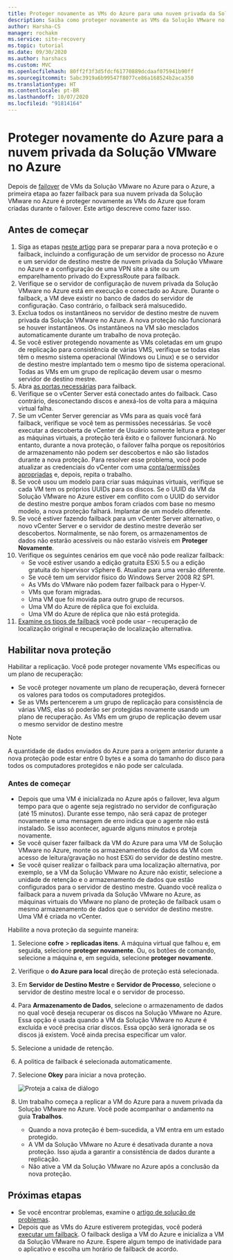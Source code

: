 ```yaml
---
title: Proteger novamente as VMs do Azure para uma nuvem privada da Solução VMware no Azure com Azure Site Recovery
description: Saiba como proteger novamente as VMs da Solução VMware no Azure após o failover para o Azure com o Azure Site Recovery.
author: Harsha-CS
manager: rochakm
ms.service: site-recovery
ms.topic: tutorial
ms.date: 09/30/2020
ms.author: harshacs
ms.custom: MVC
ms.openlocfilehash: 80ff2f3f3d5fdcf61770889dcdaaf075941b90ff
ms.sourcegitcommit: 5abc3919a6b99547f8077ce86a168524b2aca350
ms.translationtype: HT
ms.contentlocale: pt-BR
ms.lasthandoff: 10/07/2020
ms.locfileid: "91814164"
---
```

# <a name="reprotect-from-azure-to-azure-vmware-solution-private-cloud"></a>Proteger novamente do Azure para a nuvem privada da Solução VMware no Azure

Depois de [failover](avs-tutorial-failover.md) de VMs da Solução VMware no Azure para o Azure, a primeira etapa ao fazer failback para sua nuvem privada da Solução VMware no Azure é proteger novamente as VMs do Azure que foram criadas durante o failover. Este artigo descreve como fazer isso. 

## <a name="before-you-begin"></a>Antes de começar

1. Siga as etapas [neste artigo](vmware-azure-prepare-failback.md) para se preparar para a nova proteção e o failback, incluindo a configuração de um servidor de processo no Azure e um servidor de destino mestre de nuvem privada da Solução VMware no Azure e a configuração de uma VPN site a site ou um emparelhamento privado do ExpressRoute para failback.
2. Verifique se o servidor de configuração de nuvem privada da Solução VMware no Azure está em execução e conectado ao Azure. Durante o failback, a VM deve existir no banco de dados do servidor de configuração. Caso contrário, o failback será malsucedido.
3. Exclua todos os instantâneos no servidor de destino mestre de nuvem privada da Solução VMware no Azure. A nova proteção não funcionará se houver instantâneos.  Os instantâneos na VM são mesclados automaticamente durante um trabalho de nova proteção.
4. Se você estiver protegendo novamente as VMs coletadas em um grupo de replicação para consistência de várias VMS, verifique se todas elas têm o mesmo sistema operacional (Windows ou Linux) e se o servidor de destino mestre implantado tem o mesmo tipo de sistema operacional. Todas as VMs em um grupo de replicação devem usar o mesmo servidor de destino mestre.
5. Abra [as portas necessárias](vmware-azure-prepare-failback.md#ports-for-reprotectionfailback) para failback.
6. Verifique se o vCenter Server está conectado antes do failback. Caso contrário, desconectando discos e anexá-los de volta para a máquina virtual falha.
7. Se um vCenter Server gerenciar as VMs para as quais você fará failback, verifique se você tem as permissões necessárias. Se você executar a descoberta de vCenter de Usuário somente leitura e proteger as máquinas virtuais, a proteção terá êxito e o failover funcionará. No entanto, durante a nova proteção, o failover falha porque os repositórios de armazenamento não podem ser descobertos e não são listados durante a nova proteção. Para resolver esse problema, você pode atualizar as credenciais do vCenter com uma [conta/permissões apropriadas](avs-tutorial-prepare-avs.md#prepare-an-account-for-automatic-discovery) e, depois, repita o trabalho. 
8. Se você usou um modelo para criar suas máquinas virtuais, verifique se cada VM tem os próprios UUIDs para os discos. Se o UUID da VM da Solução VMware no Azure estiver em conflito com o UUID do servidor de destino mestre porque ambos foram criados com base no mesmo modelo, a nova proteção falhará. Implantar de um modelo diferente.
9. Se você estiver fazendo failback para um vCenter Server alternativo, o novo vCenter Server e o servidor de destino mestre deverão ser descobertos. Normalmente, se não forem, os armazenamentos de dados não estarão acessíveis ou não estarão visíveis em **Proteger Novamente**.
10. Verifique os seguintes cenários em que você não pode realizar failback:
    - Se você estiver usando a edição gratuita ESXi 5.5 ou a edição gratuita do hipervisor vSphere 6. Atualize para uma versão diferente.
    - Se você tem um servidor físico do Windows Server 2008 R2 SP1.
    - As VMs do VMware não podem fazer failback para o Hyper-V.
    - VMs que foram migradas.
    - Uma VM que foi movida para outro grupo de recursos.
    - Uma VM do Azure de réplica que foi excluída.
    - Uma VM do Azure de réplica que não está protegida.
10. [Examine os tipos de failback](concepts-types-of-failback.md) você pode usar – recuperação de localização original e recuperação de localização alternativa.


## <a name="enable-reprotection"></a>Habilitar nova proteção

Habilitar a replicação. Você pode proteger novamente VMs específicas ou um plano de recuperação:

- Se você proteger novamente um plano de recuperação, deverá fornecer os valores para todos os computadores protegidos.
- Se as VMs pertencerem a um grupo de replicação para consistência de várias VMS, elas só poderão ser protegidas novamente usando um plano de recuperação. As VMs em um grupo de replicação devem usar o mesmo servidor de destino mestre

>[!NOTE]
>A quantidade de dados enviados do Azure para a origem anterior durante a nova proteção pode estar entre 0 bytes e a soma do tamanho do disco para todos os computadores protegidos e não pode ser calculada.

### <a name="before-you-start"></a>Antes de começar

- Depois que uma VM é inicializada no Azure após o failover, leva algum tempo para que o agente seja registrado no servidor de configuração (até 15 minutos). Durante esse tempo, não será capaz de proteger novamente e uma mensagem de erro indica que o agente não está instalado. Se isso acontecer, aguarde alguns minutos e proteja novamente.
- Se você quiser fazer failback da VM do Azure para uma VM de Solução VMware no Azure, monte os armazenamentos de dados da VM com acesso de leitura/gravação no host ESXi do servidor de destino mestre.
- Se você quiser realizar o failback para uma localização alternativa, por exemplo, se a VM da Solução VMware no Azure não existir, selecione a unidade de retenção e o armazenamento de dados que estão configurados para o servidor de destino mestre. Quando você realiza o failback para a nuvem privada da Solução VMware no Azure, as máquinas virtuais do VMware no plano de proteção de failback usam o mesmo armazenamento de dados que o servidor de destino mestre. Uma VM é criada no vCenter.

Habilite a nova proteção da seguinte maneira:

1. Selecione **cofre** > **replicadas itens**. A máquina virtual que falhou e, em seguida, selecione **proteger novamente**. Ou, os botões de comando, selecione a máquina e, em seguida, selecione **proteger novamente**.
2. Verifique o **do Azure para local** direção de proteção está selecionada.
3. Em **Servidor de Destino Mestre** e **Servidor de Processo**, selecione o servidor de destino mestre local e o servidor de processo.  
4. Para **Armazenamento de Dados**, selecione o armazenamento de dados no qual você deseja recuperar os discos na Solução VMware no Azure. Essa opção é usada quando a VM da Solução VMware no Azure é excluída e você precisa criar discos. Essa opção será ignorada se os discos já existem. Você ainda precisa especificar um valor.
5. Selecione a unidade de retenção.
6. A politica de failback é selecionada automaticamente.
7. Selecione **Okey** para iniciar a nova proteção.

    ![Proteja a caixa de diálogo](./media/vmware-azure-reprotect/reprotectinputs.png)
    
8. Um trabalho começa a replicar a VM do Azure para a nuvem privada da Solução VMware no Azure. Você pode acompanhar o andamento na guia **Trabalhos**.
    - Quando a nova proteção é bem-sucedida, a VM entra em um estado protegido.
    - A VM da Solução VMware no Azure é desativada durante a nova proteção. Isso ajuda a garantir a consistência de dados durante a replicação.
    - Não ative a VM da Solução VMware no Azure após a conclusão da nova proteção.
   

## <a name="next-steps"></a>Próximas etapas

- Se você encontrar problemas, examine o [artigo de solução de problemas](vmware-azure-troubleshoot-failback-reprotect.md).
- Depois que as VMs do Azure estiverem protegidas, você poderá [executar um failback](avs-tutorial-failback.md). O failback desliga a VM do Azure e inicializa a VM da Solução VMware no Azure. Espere algum tempo de inatividade para o aplicativo e escolha um horário de failback de acordo.


